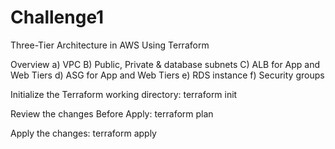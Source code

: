 # Challenge1

Three-Tier Architecture in AWS Using Terraform

Overview
a) VPC
B) Public, Private & database subnets
C) ALB for App and Web Tiers
d) ASG for App and Web Tiers
e)  RDS instance
f) Security groups 


Initialize the Terraform working directory:
terraform init

Review the changes Before Apply:
terraform plan

Apply the changes:
terraform apply

